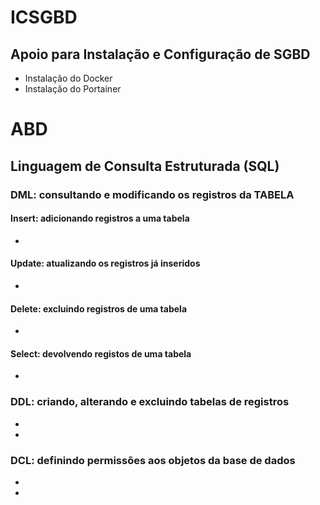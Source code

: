 # ICSGBD
## Apoio para Instalação e Configuração de SGBD
- Instalação do Docker
- Instalação do Portainer
# ABD
## Linguagem de Consulta Estruturada (SQL)
### DML: consultando e modificando os registros da TABELA
#### Insert: adicionando registros a uma tabela
-
#### Update: atualizando os registros já inseridos
-
#### Delete: excluindo registros de uma tabela
-
#### Select: devolvendo registos de uma tabela
-
### DDL: criando, alterando e excluindo tabelas de registros
-
-
### DCL: definindo permissões aos objetos da base de dados
-
-
